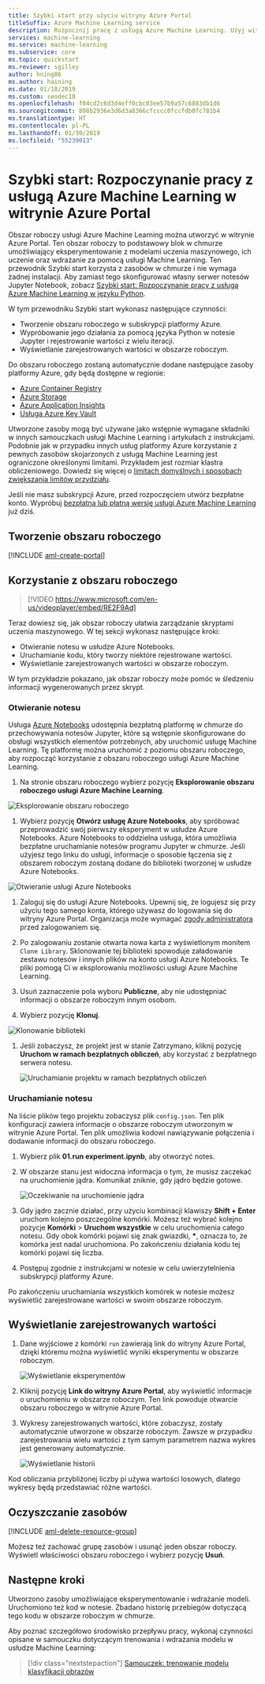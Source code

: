 ```yaml
---
title: Szybki start przy użyciu witryny Azure Portal
titleSuffix: Azure Machine Learning service
description: Rozpocznij pracę z usługą Azure Machine Learning. Użyj witryny Azure Portal, aby utworzyć obszar roboczy, który stanowi podstawowy blok w chmurze umożliwiający eksperymentowanie z modelami uczenia maszynowego, ich trenowanie oraz wdrażanie.
services: machine-learning
ms.service: machine-learning
ms.subservice: core
ms.topic: quickstart
ms.reviewer: sgilley
author: hning86
ms.author: haining
ms.date: 01/18/2019
ms.custom: seodec18
ms.openlocfilehash: f04cd2c6d3d4eff0cbc03ee57b9a57c6883db1d6
ms.sourcegitcommit: 898b2936e3d6d3a8366cfcccc0fccfdb0fc781b4
ms.translationtype: HT
ms.contentlocale: pl-PL
ms.lasthandoff: 01/30/2019
ms.locfileid: "55239013"
---
```

# <a name="quickstart-use-the-azure-portal-to-get-started-with-azure-machine-learning"></a>Szybki start: Rozpoczynanie pracy z usługą Azure Machine Learning w witrynie Azure Portal

Obszar roboczy usługi Azure Machine Learning można utworzyć w witrynie Azure Portal. Ten obszar roboczy to podstawowy blok w chmurze umożliwiający eksperymentowanie z modelami uczenia maszynowego, ich uczenie oraz wdrażanie za pomocą usługi Machine Learning. Ten przewodnik Szybki start korzysta z zasobów w chmurze i nie wymaga żadnej instalacji. Aby zamiast tego skonfigurować własny serwer notesów Jupyter Notebook, zobacz [Szybki start: Rozpoczynanie pracy z usługą Azure Machine Learning w języku Python](quickstart-create-workspace-with-python.md).  
 
W tym przewodniku Szybki start wykonasz następujące czynności:

* Tworzenie obszaru roboczego w subskrypcji platformy Azure.
* Wypróbowanie jego działania za pomocą języka Python w notesie Jupyter i rejestrowanie wartości z wielu iteracji.
* Wyświetlanie zarejestrowanych wartości w obszarze roboczym.

Do obszaru roboczego zostaną automatycznie dodane następujące zasoby platformy Azure, gdy będą dostępne w regionie:

  - [Azure Container Registry](https://azure.microsoft.com/services/container-registry/)
  - [Azure Storage](https://azure.microsoft.com/services/storage/)
  - [Azure Application Insights](https://azure.microsoft.com/services/application-insights/) 
  - [Usługa Azure Key Vault](https://azure.microsoft.com/services/key-vault/)

Utworzone zasoby mogą być używane jako wstępnie wymagane składniki w innych samouczkach usługi Machine Learning i artykułach z instrukcjami. Podobnie jak w przypadku innych usług platformy Azure korzystanie z pewnych zasobów skojarzonych z usługą Machine Learning jest ograniczone określonymi limitami. Przykładem jest rozmiar klastra obliczeniowego. Dowiedz się więcej o [limitach domyślnych i sposobach zwiększania limitów przydziału](how-to-manage-quotas.md).

Jeśli nie masz subskrypcji Azure, przed rozpoczęciem utwórz bezpłatne konto. Wypróbuj [bezpłatną lub płatną wersję usługi Azure Machine Learning](http://aka.ms/AMLFree) już dziś.


## <a name="create-a-workspace"></a>Tworzenie obszaru roboczego 

[!INCLUDE [aml-create-portal](../../../includes/aml-create-in-portal.md)]


## <a name="use-the-workspace"></a>Korzystanie z obszaru roboczego

> [!VIDEO https://www.microsoft.com/en-us/videoplayer/embed/RE2F9Ad]



Teraz dowiesz się, jak obszar roboczy ułatwia zarządzanie skryptami uczenia maszynowego. W tej sekcji wykonasz następujące kroki:

* Otwieranie notesu w usłudze Azure Notebooks.
* Uruchamianie kodu, który tworzy niektóre rejestrowane wartości.
* Wyświetlanie zarejestrowanych wartości w obszarze roboczym.

W tym przykładzie pokazano, jak obszar roboczy może pomóc w śledzeniu informacji wygenerowanych przez skrypt. 

### <a name="open-a-notebook"></a>Otwieranie notesu 

Usługa [Azure Notebooks](https://notebooks.azure.com) udostępnia bezpłatną platformę w chmurze do przechowywania notesów Jupyter, które są wstępnie skonfigurowane do obsługi wszystkich elementów potrzebnych, aby uruchomić usługę Machine Learning. Tę platformę można uruchomić z poziomu obszaru roboczego, aby rozpocząć korzystanie z obszaru roboczego usługi Azure Machine Learning.

1. Na stronie obszaru roboczego wybierz pozycję **Eksplorowanie obszaru roboczego usługi Azure Machine Learning**.

 ![Eksplorowanie obszaru roboczego](./media/quickstart-get-started/explore_aml.png)

1. Wybierz pozycję **Otwórz usługę Azure Notebooks**, aby spróbować przeprowadzić swój pierwszy eksperyment w usłudze Azure Notebooks.  Azure Notebooks to oddzielna usługa, która umożliwia bezpłatne uruchamianie notesów programu Jupyter w chmurze.  Jeśli użyjesz tego linku do usługi, informacje o sposobie łączenia się z obszarem roboczym zostaną dodane do biblioteki tworzonej w usłudze Azure Notebooks.

 ![Otwieranie usługi Azure Notebooks](./media/quickstart-get-started/explore_ws.png)

1. Zaloguj się do usługi Azure Notebooks.  Upewnij się, że logujesz się przy użyciu tego samego konta, którego używasz do logowania się do witryny Azure Portal. Organizacja może wymagać [zgody administratora](https://notebooks.azure.com/help/signing-up/work-or-school-account/admin-consent) przed zalogowaniem się.

1. Po zalogowaniu zostanie otwarta nowa karta z wyświetlonym monitem `Clone Library`. Sklonowanie tej biblioteki spowoduje załadowanie zestawu notesów i innych plików na konto usługi Azure Notebooks.  Te pliki pomogą Ci w eksplorowaniu możliwości usługi Azure Machine Learning.

1. Usuń zaznaczenie pola wyboru **Publiczne**, aby nie udostępniać informacji o obszarze roboczym innym osobom.

1. Wybierz pozycję **Klonuj**.

 ![Klonowanie biblioteki](./media/quickstart-get-started/clone.png)

1. Jeśli zobaczysz, że projekt jest w stanie Zatrzymano, kliknij pozycję **Uruchom w ramach bezpłatnych obliczeń**, aby korzystać z bezpłatnego serwera notesu.

    ![Uruchamianie projektu w ramach bezpłatnych obliczeń](./media/quickstart-get-started/run-project.png)

### <a name="run-the-notebook"></a>Uruchamianie notesu

Na liście plików tego projektu zobaczysz plik `config.json`. Ten plik konfiguracji zawiera informacje o obszarze roboczym utworzonym w witrynie Azure Portal.  Ten plik umożliwia kodowi nawiązywanie połączenia i dodawanie informacji do obszaru roboczego.

1. Wybierz plik **01.run experiment.ipynb**, aby otworzyć notes.

1. W obszarze stanu jest widoczna informacja o tym, że musisz zaczekać na uruchomienie jądra.  Komunikat zniknie, gdy jądro będzie gotowe.

    ![Oczekiwanie na uruchomienie jądra](./media/quickstart-get-started/wait-for-kernel.png)

1. Gdy jądro zacznie działać, przy użyciu kombinacji klawiszy **Shift + Enter** uruchom kolejno poszczególne komórki. Możesz też wybrać kolejno pozycje **Komórki** > **Uruchom wszystkie** w celu uruchomienia całego notesu. Gdy obok komórki pojawi się znak gwiazdki, __*__, oznacza to, że komórka jest nadal uruchomiona. Po zakończeniu działania kodu tej komórki pojawi się liczba. 

1. Postępuj zgodnie z instrukcjami w notesie w celu uwierzytelnienia subskrypcji platformy Azure.

Po zakończeniu uruchamiania wszystkich komórek w notesie możesz wyświetlić zarejestrowane wartości w swoim obszarze roboczym.

## <a name="view-logged-values"></a>Wyświetlanie zarejestrowanych wartości

1. Dane wyjściowe z komórki `run` zawierają link do witryny Azure Portal, dzięki któremu można wyświetlić wyniki eksperymentu w obszarze roboczym. 

    ![Wyświetlanie eksperymentów](./media/quickstart-get-started/view_exp.png)

1. Kliknij pozycję **Link do witryny Azure Portal**, aby wyświetlić informacje o uruchomieniu w obszarze roboczym.  Ten link powoduje otwarcie obszaru roboczego w witrynie Azure Portal.

1. Wykresy zarejestrowanych wartości, które zobaczysz, zostały automatycznie utworzone w obszarze roboczym. Zawsze w przypadku zarejestrowania wielu wartości z tym samym parametrem nazwa wykres jest generowany automatycznie.

   ![Wyświetlanie historii](./media/quickstart-get-started/web-results.png)

Kod obliczania przybliżonej liczby pi używa wartości losowych, dlatego wykresy będą przedstawiać różne wartości.  

## <a name="clean-up-resources"></a>Oczyszczanie zasobów 

[!INCLUDE [aml-delete-resource-group](../../../includes/aml-delete-resource-group.md)]

Możesz też zachować grupę zasobów i usunąć jeden obszar roboczy. Wyświetl właściwości obszaru roboczego i wybierz pozycję **Usuń**.

## <a name="next-steps"></a>Następne kroki

Utworzono zasoby umożliwiające eksperymentowanie i wdrażanie modeli. Uruchomiono też kod w notesie. Zbadano historię przebiegów dotyczącą tego kodu w obszarze roboczym w chmurze.

Aby poznać szczegółowo środowisko przepływu pracy, wykonaj czynności opisane w samouczku dotyczącym trenowania i wdrażania modelu w usłudze Machine Learning:  

> [!div class="nextstepaction"]
> [Samouczek: trenowanie modelu klasyfikacji obrazów](tutorial-train-models-with-aml.md)

